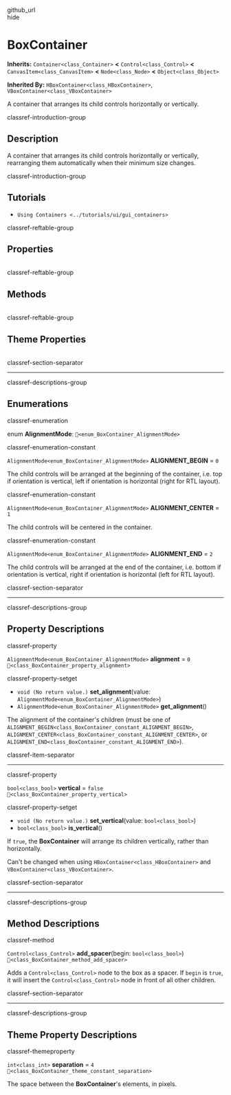github\_url  
hide

# BoxContainer

**Inherits:** `Container<class_Container>` **&lt;**
`Control<class_Control>` **&lt;** `CanvasItem<class_CanvasItem>`
**&lt;** `Node<class_Node>` **&lt;** `Object<class_Object>`

**Inherited By:** `HBoxContainer<class_HBoxContainer>`,
`VBoxContainer<class_VBoxContainer>`

A container that arranges its child controls horizontally or vertically.

classref-introduction-group

## Description

A container that arranges its child controls horizontally or vertically,
rearranging them automatically when their minimum size changes.

classref-introduction-group

## Tutorials

-   `Using Containers <../tutorials/ui/gui_containers>`

classref-reftable-group

## Properties

<table>
<tbody>
<tr>
</tr>
<tr>
</tr>
</tbody>
</table>

classref-reftable-group

## Methods

<table>
<tbody>
<tr>
</tr>
</tbody>
</table>

classref-reftable-group

## Theme Properties

<table>
<tbody>
<tr>
</tr>
</tbody>
</table>

classref-section-separator

------------------------------------------------------------------------

classref-descriptions-group

## Enumerations

classref-enumeration

enum **AlignmentMode**: `🔗<enum_BoxContainer_AlignmentMode>`

classref-enumeration-constant

`AlignmentMode<enum_BoxContainer_AlignmentMode>` **ALIGNMENT\_BEGIN** =
`0`

The child controls will be arranged at the beginning of the container,
i.e. top if orientation is vertical, left if orientation is horizontal
(right for RTL layout).

classref-enumeration-constant

`AlignmentMode<enum_BoxContainer_AlignmentMode>` **ALIGNMENT\_CENTER** =
`1`

The child controls will be centered in the container.

classref-enumeration-constant

`AlignmentMode<enum_BoxContainer_AlignmentMode>` **ALIGNMENT\_END** =
`2`

The child controls will be arranged at the end of the container, i.e.
bottom if orientation is vertical, right if orientation is horizontal
(left for RTL layout).

classref-section-separator

------------------------------------------------------------------------

classref-descriptions-group

## Property Descriptions

classref-property

`AlignmentMode<enum_BoxContainer_AlignmentMode>` **alignment** = `0`
`🔗<class_BoxContainer_property_alignment>`

classref-property-setget

-   `void (No return value.)` **set\_alignment**(value:
    `AlignmentMode<enum_BoxContainer_AlignmentMode>`)
-   `AlignmentMode<enum_BoxContainer_AlignmentMode>`
    **get\_alignment**()

The alignment of the container's children (must be one of
`ALIGNMENT_BEGIN<class_BoxContainer_constant_ALIGNMENT_BEGIN>`,
`ALIGNMENT_CENTER<class_BoxContainer_constant_ALIGNMENT_CENTER>`, or
`ALIGNMENT_END<class_BoxContainer_constant_ALIGNMENT_END>`).

classref-item-separator

------------------------------------------------------------------------

classref-property

`bool<class_bool>` **vertical** = `false`
`🔗<class_BoxContainer_property_vertical>`

classref-property-setget

-   `void (No return value.)` **set\_vertical**(value:
    `bool<class_bool>`)
-   `bool<class_bool>` **is\_vertical**()

If `true`, the **BoxContainer** will arrange its children vertically,
rather than horizontally.

Can't be changed when using `HBoxContainer<class_HBoxContainer>` and
`VBoxContainer<class_VBoxContainer>`.

classref-section-separator

------------------------------------------------------------------------

classref-descriptions-group

## Method Descriptions

classref-method

`Control<class_Control>` **add\_spacer**(begin: `bool<class_bool>`)
`🔗<class_BoxContainer_method_add_spacer>`

Adds a `Control<class_Control>` node to the box as a spacer. If `begin`
is `true`, it will insert the `Control<class_Control>` node in front of
all other children.

classref-section-separator

------------------------------------------------------------------------

classref-descriptions-group

## Theme Property Descriptions

classref-themeproperty

`int<class_int>` **separation** = `4`
`🔗<class_BoxContainer_theme_constant_separation>`

The space between the **BoxContainer**'s elements, in pixels.
